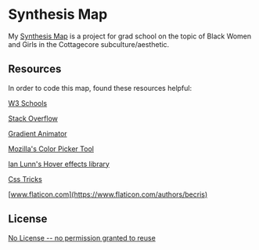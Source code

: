 # Synthesis Map

My [Synthesis Map](https://aekari.github.io/Synthesis_Map/) is a project for grad school on the topic of Black Women and Girls in the Cottagecore subculture/aesthetic.

## Resources

In order to code this map, found these resources helpful:

[W3 Schools](https://www.w3schools.com)

[Stack Overflow](https://stackoverflow.com)

[Gradient Animator](https://www.gradient-animator.com/)

[Mozilla's Color Picker Tool](https://developer.mozilla.org/en-US/docs/Web/CSS/CSS_Colors/Color_picker_tool)

[Ian Lunn's Hover effects library](https://ianlunn.github.io/Hover/)

[Css Tricks](https://css-tricks.com/having-fun-with-link-hover-effects/)

[www.flaticon.com](https://www.flaticon.com/authors/becris)

## License
[No License -- no permission granted to reuse](https://choosealicense.com/no-permission/)